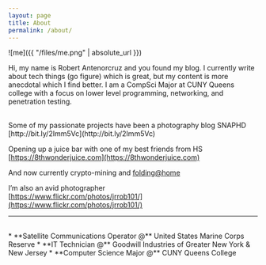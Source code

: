```yaml
---
layout: page
title: About
permalink: /about/
---
```


![me]({{ "/files/me.png" | absolute_url }})<br/>

Hi, my name is Robert Antenorcruz and you found my blog. I currently write about tech things (go figure) which is great, but my content is more anecdotal which I find better. I am a CompSci Major at CUNY Queens college with a focus on lower level programming, networking, and penetration testing.

<br/>
Some of my passionate projects have been a photography blog SNAPHD<br/>
[http://bit.ly/2Imm5Vc](http://bit.ly/2Imm5Vc)

Opening up a juice bar with one of my best friends from HS<br/>
[https://8thwonderjuice.com](https://8thwonderjuice.com)

And now currently crypto-mining and [folding@home](https://foldingathome.org/)

I’m also an avid photographer<br/>
[https://www.flickr.com/photos/jrrob101/](https://www.flickr.com/photos/jrrob101/)



---
<br/>
* **Satellite Communications Operator @** United States Marine Corps Reserve
* **IT Technician @** Goodwill Industries of Greater New York & New Jersey
* **Computer Science Major @** CUNY Queens College


